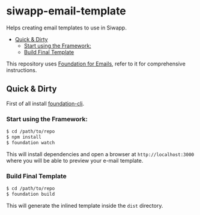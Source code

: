 # siwapp-email-template

Helps creating email templates to use in Siwapp.

<!-- MarkdownTOC depth=0 -->

- [Quick & Dirty](#quick--dirty)
  - [Start using the Framework:](#start-using-the-framework)
  - [Build Final Template](#build-final-template)

<!-- /MarkdownTOC -->

This repository uses [Foundation for Emails](http://github.com/zurb/foundation-emails), refer to it for comprehensive instructions.

## Quick & Dirty

First of all install [foundation-cli](https://github.com/zurb/foundation-cli).

### Start using the Framework:

```bash
$ cd /path/to/repo
$ npm install
$ foundation watch
```

This will install dependencies and open a browser at `http://localhost:3000` where you will be able to preview your e-mail template.

### Build Final Template

```bash
$ cd /path/to/repo
$ foundation build
```

This will generate the inlined template inside the `dist` directory.
